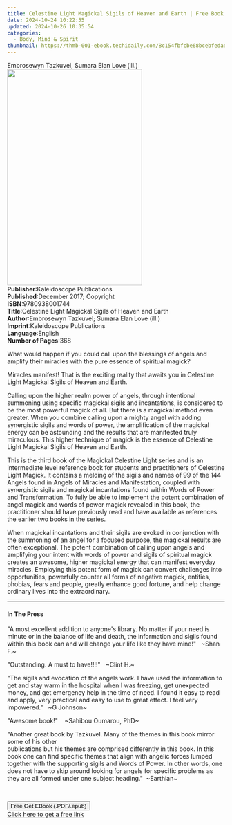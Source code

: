 ```yaml
---
title: Celestine Light Magickal Sigils of Heaven and Earth | Free Book
date: 2024-10-24 10:22:55
updated: 2024-10-26 10:35:54
categories:
  - Body, Mind & Spirit
thumbnail: https://thmb-001-ebook.techidaily.com/8c154fbfcbe68bcebfedad539bd2dc379c5ddb31bc2a64dc738a1abe2fe03832.jpg
---
```

<main id="book-container">
  <div class="flex flex-col">
    <div class="book-brief flex-1 py-6 px-4 sm:p-6 md:py-10 md:px-8">
      <!-- brief-->
      <div class="book-brief-main">
        Embrosewyn Tazkuvel, Sumara Elan Love (ill.)
      </div>
    </div>
    <div
      class="book-meta-info flex-1 grid gap-4 col-start-1 col-end-3 row-start-1 sm:mb-6 sm:grid-cols-4 lg:gap-6 lg:col-start-2 lg:row-end-6 lg:row-span-6 lg:mb-0"
    >
      <div
        class="book-meta-info-left place-content-center mt-4 p-4 text-sm leading-6 col-start-2 col-span-2 dark:text-slate-400"
      >
        <img
          class="w-full h-500 object-cover rounded-lg sm:h-255 sm:col-span-2 lg:col-span-full"
          src="https://img-001-ebook.techidaily.com/dca18cad63ab2935027c95dfdeb7f90ab3f3ac7ff895ce1b122deaf7560ee21f.jpg"
          alt=""
          width="312"
          height="500"
        />
      </div>
      <div
        class="book-meta-info-right mt-2 col-start-1 row-start-2 col-span-3 self-center"
      >
        <!-- meta data  -->
        <div class="flex flex-col px-4 md:px-8">
          <div class="flex-1">
            <strong>Publisher</strong>:<span class="px-2"
              >Kaleidoscope Publications</span
            >
          </div>
          <div class="flex-1">
            <strong>Published</strong>:<span class="px-2"
              >December 2017; Copyright</span
            >
          </div>
          <div class="flex-1">
            <strong>ISBN</strong>:<span class="px-2">9780938001744</span>
          </div>
          <div class="flex-1">
            <strong>Title</strong>:<span class="px-2"
              >Celestine Light Magickal Sigils of Heaven and Earth</span
            >
          </div>
          <div class="flex-1">
            <strong>Author</strong>:<span class="px-2"
              >Embrosewyn Tazkuvel; Sumara Elan Love (ill.)</span
            >
          </div>
          <div class="flex-1">
            <strong>Imprint</strong>:<span class="px-2"
              >Kaleidoscope Publications</span
            >
          </div>
          <div class="flex-1">
            <strong>Language</strong>:<span class="px-2">English</span>
          </div>
          <div class="flex-1">
            <strong>Number of Pages</strong>:<span class="px-2">368</span>
          </div>
        </div>
      </div>
    </div>
    <div class="book-description flex-1 py-6 px-4 sm:p-6 md:py-10 md:px-8">
      <div class="book-description-main">
        <div accordion-content="" id="description">
          <p>
            What would happen if you could call upon the blessings of angels and
            amplify their miracles with the pure essence of spiritual magick?
          </p>
          <p>
            Miracles manifest! That is the exciting reality that awaits you in
            Celestine Light Magickal Sigils of Heaven and Earth.
          </p>
          <p>
            Calling upon the higher realm power of angels, through intentional
            summoning using specific magickal sigils and incantations, is
            considered to be the most powerful magick of all. But there is a
            magickal method even greater. When you combine calling upon a mighty
            angel with adding synergistic sigils and words of power, the
            amplification of the magickal energy can be astounding and the
            results that are manifested truly miraculous. This higher technique
            of magick is the essence of Celestine Light Magickal Sigils of
            Heaven and Earth.&nbsp;
          </p>
          <p>
            This is the third book of the Magickal Celestine Light series and is
            an intermediate level reference book for students and practitioners
            of Celestine Light Magick. It contains a melding of the sigils and
            names of 99 of the 144 Angels found in Angels of Miracles and
            Manifestation, coupled with synergistic sigils and magickal
            incantations found within Words of Power and Transformation. To
            fully be able to implement the potent combination of angel magick
            and words of power magick revealed in this book, the practitioner
            should have previously read and have available as references the
            earlier two books in the series.
          </p>
          <p>
            When magickal incantations and their sigils are evoked in
            conjunction with the summoning of an angel for a focused purpose,
            the magickal results are often exceptional. The potent combination
            of calling upon angels and amplifying your intent with words of
            power and sigils of spiritual magick creates an awesome, higher
            magickal energy that can manifest everyday miracles. Employing this
            potent form of magick can convert challenges into opportunities,
            powerfully counter all forms of negative magick, entities, phobias,
            fears and people, greatly enhance good fortune, and help change
            ordinary lives into the extraordinary.
          </p>
        </div>
        <div class="accordion-fader"></div>
      </div>
    </div>
    <div class="book-excerpts flex-1 py-6 px-4 sm:p-6 md:py-10 md:px-8">
      <!-- excerpts-->
      <div class="book-excerpts-main">
        <hr />
        <h4 class="placeholder placeholder-heading">
          <span>In The Press</span>
        </h4>
        <p></p>
        <p>
          "A most excellent addition to anyone's library. No matter if your need
          is minute or in the balance of life and death, the information and
          sigils found within this book can and will change your life like they
          have mine!"&nbsp; &nbsp;~Shan F.~
        </p>
        <p>"Outstanding.&nbsp;A must to have!!!!"&nbsp; &nbsp;~Clint H.~</p>
        <p>
          "The sigils and evocation of the angels work. I have used the
          information to get and stay warm in the hospital when I was freezing,
          get unexpected money, and get emergency help in the time of need. I
          found it easy to read and apply, very practical and easy to use to
          great effect. I feel very impowered."&nbsp; &nbsp;~G Johnson~
        </p>
        <p>"Awesome book!"&nbsp; &nbsp; ~Sahibou Oumarou, PhD~</p>
        <p>
          "Another great book by Tazkuvel. Many of the themes in this book
          mirror some of his other<br />publications but his themes are
          comprised differently in this book. In this book one can find specific
          themes that align with angelic&nbsp;forces lumped together with the
          supporting sigils and Words of Power. In other words, one does not
          have to skip around looking for angels for specific problems&nbsp;as
          they are all formed under one subject heading."&nbsp; ~Earthian~
        </p>
        <p>&nbsp;</p>
        <p></p>
      </div>
    </div>
    <div
      class="book-about-author flex-1 py-6 px-4 sm:p-6 md:py-10 md:px-8"
    ></div>
    <div class="book-free-get flex-1 py-6 px-4 sm:p-6 md:py-10 md:px-8">
      <button
        id="btn-free-get"
        class="bg-blue-500 hover:bg-blue-700 text-white font-bold py-2 px-4 rounded"
      >
        Free Get EBook (.PDF/.epub)
      </button>
      <div id="countdown-display" class="px-2 text-lg mt-2"></div>
      <a
        id="free-link"
        class="hidden bg-blue-500 hover:bg-blue-700 text-white font-bold py-2 px-4 rounded"
        href="https://www.ebooks.com/en-us/book/209865472/celestine-light-magickal-sigils-of-heaven-and-earth/embrosewyn-tazkuvel/"
        target="_blank"
        >Click here to get a free link</a
      >
    </div>
    <script>
      let countdownTime = 0;
      let countdownInterval = null;
      document
        .getElementById('btn-free-get')
        .addEventListener('click', startCountdown);
      function startCountdown() {
        countdownTime = new Date().getTime() + 60000 * 3;
        countdownInterval = setInterval(updateCountdown, 1000);
        document.getElementById('btn-free-get').disabled = true;
        document
          .getElementById('btn-free-get')
          .classList.add('bg-gray-500', 'cursor-not-allowed');
      }
      function updateCountdown() {
        let currentTime = new Date().getTime();
        let timeLeft = countdownTime - currentTime;
        let secondsLeft = Math.floor(timeLeft / 1000);
        document.getElementById('countdown-display').innerHTML =
          `Remaining time: ${secondsLeft} seconds.`;
        if (secondsLeft <= 0) {
          clearInterval(countdownInterval);
          document.getElementById('btn-free-get').classList.add('hidden');
          document.getElementById('free-link').classList.remove('hidden');
          document.getElementById('countdown-display').innerHTML = '';
        }
      }
    </script>
  </div>
</main>
